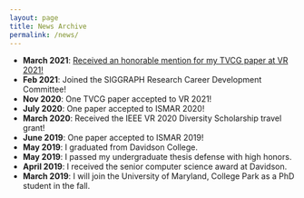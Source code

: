 ```yaml
---
layout: page
title: News Archive
permalink: /news/
---
```


<ul>
	<li><b>March 2021</b>: <a href="https://twitter.com/niallwphd/status/1377655573513142272" target="_blank">Received an honorable mention for my TVCG paper at VR 2021!</a></li>
	<li><b>Feb 2021</b>: Joined the SIGGRAPH Research Career Development Committee!</li>
	<li><b>Nov 2020</b>: One TVCG paper accepted to VR 2021!</li>
	<li><b>July 2020</b>: One paper accepted to ISMAR 2020!</li>
	<li><b>March 2020</b>: Received the IEEE VR 2020 Diversity Scholarship travel grant!</li>
	<li><b>June 2019</b>: One paper accepted to ISMAR 2019!</li>
	<li><b>May 2019</b>: I graduated from Davidson College.</li>
	<li><b>May 2019</b>: I passed my undergraduate thesis defense with high honors.</li>
	<li><b>April 2019</b>: I received the senior computer science award at Davidson.</li>
	<li><b>March 2019</b>: I will join the University of Maryland, College Park as a PhD student in the fall.</li>
	<!-- <li><b>DATE</b>: NEWS</li> -->
</ul>